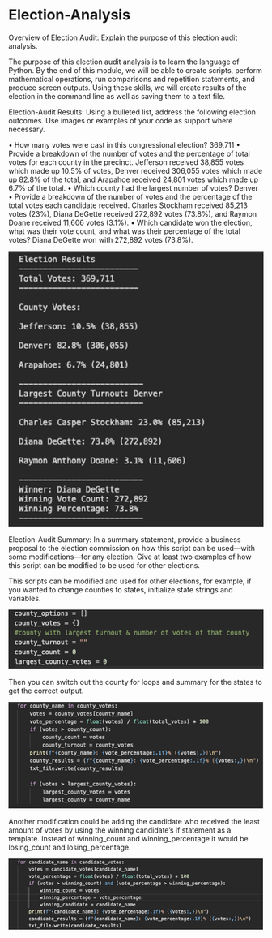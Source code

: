 # Election-Analysis 

Overview of Election Audit: Explain the purpose of this election audit analysis.

The purpose of this election audit analysis is to learn the language of Python. By the end of this module, we will be able to create scripts, perform mathematical operations, run comparisons and repetition statements, and produce screen outputs. Using these skills, we will create results of the election in the command line as well as saving them to a text file.

Election-Audit Results: Using a bulleted list, address the following election outcomes. Use images or examples of your code as support where necessary.

•	How many votes were cast in this congressional election? 369,711
•	Provide a breakdown of the number of votes and the percentage of total votes for each county in the precinct. Jefferson received 38,855 votes which made up 10.5% of votes, Denver received 306,055 votes which made up 82.8% of the total, and Arapahoe received 24,801 votes which made up 6.7% of the total.
•	Which county had the largest number of votes? Denver
•	Provide a breakdown of the number of votes and the percentage of the total votes each candidate received. Charles Stockham received 85,213 votes (23%), Diana DeGette received 272,892 votes (73.8%), and Raymon Doane received 11,606 votes (3.1%).
•	Which candidate won the election, what was their vote count, and what was their percentage of the total votes? Diana DeGette won with 272,892 votes (73.8%).
 
  ![output](total_results.png)
 
Election-Audit Summary: In a summary statement, provide a business proposal to the election commission on how this script can be used—with some modifications—for any election. Give at least two examples of how this script can be modified to be used for other elections.

This scripts can be modified and used for other elections, for example, if you wanted to change counties to states, initialize state strings and variables. 
 
 ![states](county_script.png)

Then you can switch out the county for loops and summary for the states to get the correct output.

  ![stateloop](county_script2.png)
 
Another modification could be adding the candidate who received the least amount of votes by using the winning candidate’s if statement as a template. Instead of winning_count and winning_percentage it would be losing_count and losing_percentage.

 ![losingcandidate](candidate_script.png)
 
